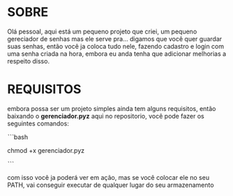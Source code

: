 # SOBRE
Olá pessoal, aqui está um pequeno projeto que criei, um pequeno gereciador de senhas
mas ele serve pra... digamos que você quer guardar suas senhas, então você ja coloca
tudo nele, fazendo cadastro e login com uma senha criada na hora, embora eu anda tenha
que adicionar melhorias a respeito disso.

# REQUISITOS
embora possa ser um projeto simples ainda tem alguns requisitos, então baixando o 
**gerenciador.pyz** aqui no repositorio, você pode fazer os seguintes comandos:

ˋˋˋbash

chmod +x gerenciador.pyz

ˋˋˋ

com isso você ja poderá ver em ação, mas se você colocar ele no seu PATH, vai conseguir
executar de qualquer lugar do seu armazenamento